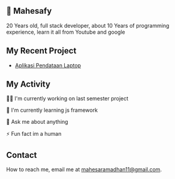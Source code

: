 ## 🚀 Mahesafy
20 Years old, full stack developer, about 10 Years of programming experience, learn it all from Youtube and google

## My Recent Project

 - [Aplikasi Pendataan Laptop](https://github.com/mahesafy/PEMWEBUASSem1)

## My Activity
👩‍💻 I'm currently working on last semester project

🧠 I'm currently learning js framework

💬 Ask me about anything

⚡️ Fun fact im a human


## Contact

How to reach me, email me at mahesaramadhan11@gmail.com.

